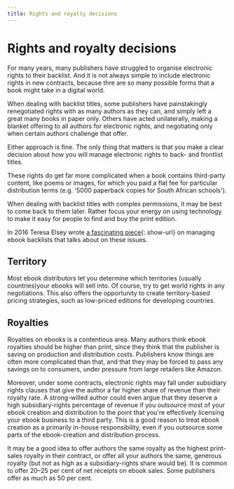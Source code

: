 ```yaml
---
title: Rights and royalty decisions
---
```


# Rights and royalty decisions

For many years, many publishers have struggled to organise electronic rights to their backlist. And it is not always simple to include electronic rights in new contracts, because thre are so many possible forms that a book might take in a digital world.

When dealing with backlist titles, some publishers have painstakingly renegotiated rights with as many authors as they can, and simply left a great many books in paper only. Others have acted unilaterally, making a blanket offering to all authors for electronic rights, and negotiating only when certain authors challenge that offer.

Either approach is fine. The only thing that matters is that you make a clear decision about how you will manage electronic rights to back- and frontlist titles.

These rights do get far more complicated when a book contains third-party content, like poems or images, for which you paid a flat fee for particular distribution terms (e.g. '5000 paperback copies for South African schools'). 

When dealing with backlist titles with complex permissions, it may be best to come back to them later. Rather focus your energy on using technology to make it easy for people to find and buy the print edition.

In 2016 Teresa Elsey wrote [a fascinating piece](https://medium.com/@teresaelsey/when-nothing-ever-goes-out-of-print-maintaining-backlist-ebooks-fcd63e680667){:.show-url} on managing ebook backlists that talks about on these issues.


## Territory

Most ebook distributors let you determine which territories (usually countries)your ebooks will sell into. Of course, try to get world rights in any negotiations. This also offers the opportunity to create territory-based pricing strategies, such as low-priced editions for developing countries.


## Royalties

Royalties on ebooks is a contentious area. Many authors think ebook royalties should be higher than print, since they think that the publisher is saving on production and distribution costs. Publishers know things are often more complicated than that, and that they may be forced to pass any savings on to consumers, under pressure from large retailers like Amazon.

Moreover, under some contracts, electronic rights may fall under subsidiary rights clauses that give the author a far higher share of revenue than their royalty rate. A strong-willed author could even argue that they deserve a high subsidiary-rights percentage of revenue if you outsource most of your ebook creation and distribution to the point that you're effectively licensing your ebook business to a third party. This is a good reason to treat ebook creation as a primarily in-house responsibility, even if you outsource some parts of the ebook-creation and distribution process.

It may be a good idea to offer authors the same royalty as the highest print-sales royalty in their contract, or offer all your authors the same, generous royalty (but not as high as a subsidiary-rights share would be). It is common to offer 20–25 per cent of net receipts on ebook sales. Some publishers offer as much as 50 per cent.
